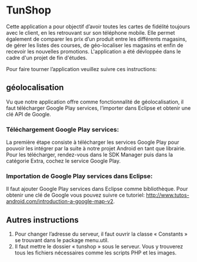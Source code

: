 # TunShop
Cette application a pour objectif d’avoir toutes les cartes de fidélité toujours avec le client, en les retrouvant sur son téléphone mobile. Elle permet également de comparer les prix d’un produit entre les différents magasins, de gérer les listes des courses, de géo-localiser les magasins et enfin de recevoir les nouvelles promotions. L'application a été dévloppée dans le cadre d'un projet de fin d'études.

Pour faire tourner l’application veuillez suivre ces instructions:
## géolocalisation
Vu que notre application offre comme fonctionnalité de  géolocalisation, il faut télécharger Google Play services, l’importer dans Eclipse et obtenir une clé API de Google.
### Téléchargement Google Play services:
La première étape consiste à télécharger les services Google Play pour pouvoir les intégrer par la suite à notre projet Android en tant que librairie.
Pour les télécharger, rendez-vous dans le SDK Manager puis dans la catégorie Extra, cochez le service Google Play.

### Importation de Google Play services dans Eclipse:
Il faut ajouter Google Play services dans Eclipse comme bibliothèque. Pour obtenir une clé de Google vous pouvez suivre ce tutoriel: http://www.tutos-android.com/introduction-a-google-map-v2.

## Autres instructions
1. Pour changer l’adresse du serveur, il faut ouvrir la classe « Constants » se trouvant dans le package menu.util.
2. Il faut mettre le dossier « tunshop » sous le serveur. Vous y trouverez tous les fichiers nécessaires comme les scripts PHP  et les images.
